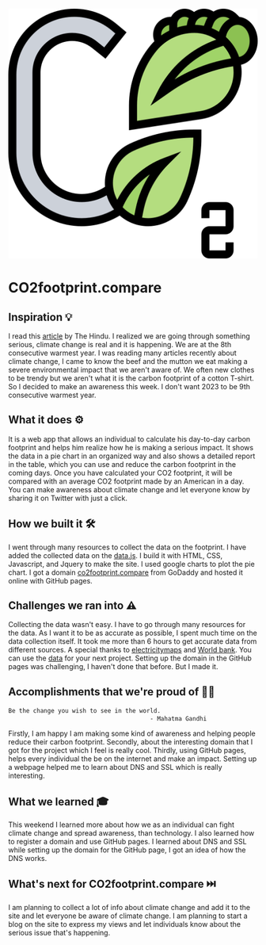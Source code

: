 ![alt text](https://raw.githubusercontent.com/sriram-km/co2footprint.compare/main/images/logo.png)
# CO2footprint.compare

## Inspiration 💡
I read this [article](https://www.thehindu.com/sci-tech/energy-and-environment/2015-to-2022-likely-to-be-8-warmest-years-on-record-wmo-report/article66104166.ece) by The Hindu. I realized we are going through something serious, climate change is real and it is happening. We are at the 8th consecutive warmest year. I was reading many articles recently about climate change, I came to know the beef and the mutton we eat making a severe environmental impact that we aren't aware of. We often new clothes to be trendy but we aren't what it is the carbon footprint of a cotton T-shirt. So I decided to make an awareness this week. I don't want 2023 to be 9th consecutive warmest year.

## What it does ⚙️
It is a web app that allows an individual to calculate his day-to-day carbon footprint and helps him realize how he is making a serious impact. It shows the data in a pie chart in an organized way and also shows a detailed report in the table, which you can use and reduce the carbon footprint in the coming days. Once you have calculated your CO2 footprint, it will be compared with an average CO2 footprint made by an American in a day. You can make awareness about climate change and let everyone know by sharing it on Twitter with just a click.

## How we built it 🛠️
I went through many resources to collect the data on the footprint. I have added the collected data on the [data.js](https://github.com/sriram-km/co2footprint.compare/blob/main/js/data.js). I build it with HTML, CSS, Javascript, and Jquery to make the site.  I used google charts to plot the pie chart. I got a domain [co2footprint.compare](https://co2footprint.compare/) from GoDaddy and hosted it online with GitHub pages. 

## Challenges we ran into ⚠️
Collecting the data wasn't easy. I have to go through many resources for the data. As I want it to be as accurate as possible, I spent much time on the data collection itself. It took me more than 6 hours to get accurate data from different sources.
A special thanks to [electricitymaps](https://www.electricitymaps.com/) and [World bank](https://data.worldbank.org/). You can use the [data](https://github.com/sriram-km/co2footprint.compare/blob/main/js/data.js) for your next project.
Setting up the domain in the GitHub pages was challenging, I haven't done that before. But I made it.

## Accomplishments that we're proud of 🧑‍💻
``` 
Be the change you wish to see in the world. 
                                        - Mahatma Gandhi
``` 
Firstly, I am happy I am making some kind of awareness and helping people reduce their carbon footprint. Secondly, about the interesting domain that I got for the project which I feel is really cool. Thirdly, using GitHub pages, helps every individual the be on the internet and make an impact. Setting up a webpage helped me to learn about DNS and SSL which is really interesting.

## What we learned 🎓
This weekend I learned more about how we as an individual can fight climate change and spread awareness, than technology. I also learned how to register a domain and use GitHub pages. I learned about DNS and SSL while setting up the domain for the GitHub page, I got an idea of how the DNS works.

## What's next for CO2footprint.compare ⏭️
I am planning to collect a lot of info about climate change and add it to the site and let everyone be aware of climate change. I am planning to start a blog on the site to express my views and let individuals know about the serious issue that's happening.
